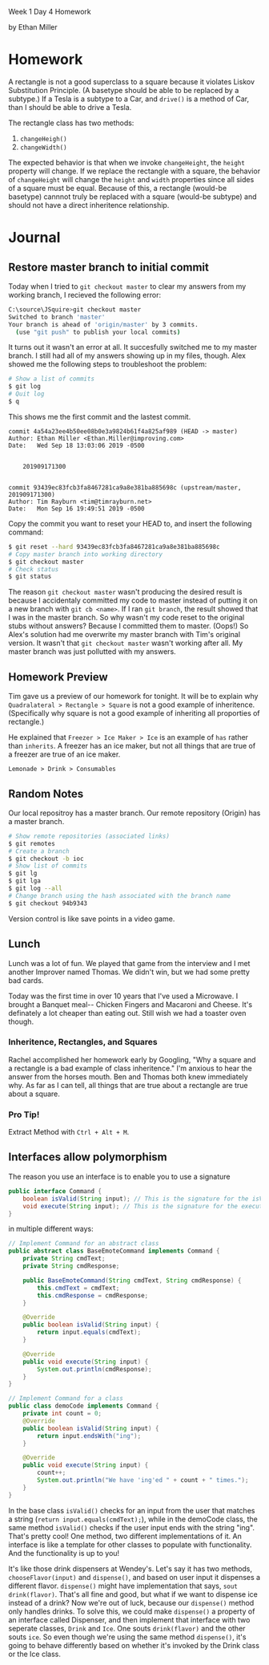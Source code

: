 Week 1 Day 4 Homework

by Ethan Miller

# Homework

A rectangle is not a good superclass to a square because it violates Liskov Substitution Principle. (A basetype should be able to be replaced by a subtype.) If a Tesla is a subtype to a Car, and `drive()` is a method of Car, than I should be able to drive a Tesla.

The rectangle class has two methods:

1. `changeHeigh()`
1. `changeWidth()`

The expected behavior is that when we invoke `changeHeight`, the `height` property will change. If we replace the rectangle with a square, the behavior of `changeHeight` will change the `height` and `width` properties since all sides of a square must be equal. Because of this, a rectangle (would-be basetype) cannnot truly be replaced with a square (would-be subtype) and should not have a direct inheritence relationship.

# Journal

## Restore master branch to initial commit

Today when I tried to `git checkout master` to clear my answers from my working branch, I recieved the following error:

``` bash
C:\source\JSquire>git checkout master
Switched to branch 'master'
Your branch is ahead of 'origin/master' by 3 commits.
  (use "git push" to publish your local commits)
```

It turns out it wasn't an error at all. It succesfully switched me to my master branch. I still had all of my answers showing up in my files, though. Alex showed me the following steps to troubleshoot the problem:

``` bash
# Show a list of commits
$ git log
# Quit log
$ q
```

This shows me the first commit and the lastest commit.

``` git
commit 4a54a23ee4b50ee08b0e3a9824b61f4a825af989 (HEAD -> master)
Author: Ethan Miller <Ethan.Miller@improving.com>
Date:   Wed Sep 18 13:03:06 2019 -0500


    201909171300


commit 93439ec83fcb3fa8467281ca9a8e381ba885698c (upstream/master, 201909171300)
Author: Tim Rayburn <tim@timrayburn.net>
Date:   Mon Sep 16 19:49:51 2019 -0500
```

Copy the commit you want to reset your HEAD to, and insert the following command:

``` bash
$ git reset --hard 93439ec83fcb3fa8467281ca9a8e381ba885698c
# Copy master branch into working directory
$ git checkout master
# Check status
$ git status
```

The reason `git checkout master` wasn't producing the desired result is because I accidentaly committed my code to master instead of putting it on a new branch with `git cb <name>`. If I ran `git branch`, the result showed that I was in the master branch. So why wasn't my code reset to the original stubs without answers? Because I committed them to master. (Oops!) So Alex's solution had me overwrite my master branch with Tim's original version. It wasn't that `git checkout master` wasn't working after all. My master branch was just pollutted with my answers.

## Homework Preview

Tim gave us a preview of our homework for tonight. It will be to explain why `Quadralateral > Rectangle > Square` is not a good example of inheritence. (Specifically why square is not a good example of inheriting all proporties of rectangle.)

He explained that `Freezer > Ice Maker > Ice` is an example of `has` rather than `inherits`. A freezer has an ice maker, but not all things that are true of a freezer are true of an ice maker.

`Lemonade > Drink > Consumables`

## Random Notes

Our local repositroy has a master branch. Our remote repository (Origin) has a master branch.

``` bash
# Show remote repositories (associated links)
$ git remotes
# Create a branch
$ git checkout -b ioc
# Show list of commits
$ git lg
$ git lga
$ git log --all
# Change branch using the hash associated with the branch name
$ git checkout 94b9343

```

Version control is like save points in a video game.

## Lunch

Lunch was a lot of fun. We played that game from the interview and I met another Improver named Thomas. We didn't win, but we had some pretty bad cards.

Today was the first time in over 10 years that I've used a Microwave. I brought a Banquet meal-- Chicken Fingers and Macaroni and Cheese. It's definately a lot cheaper than eating out. Still wish we had a toaster oven though.

### Inheritence, Rectangles, and Squares

Rachel accomplished her homework early by Googling, "Why a square and a rectangle is a bad example of class inheritence." I'm anxious to hear the answer from the horses mouth. Ben and Thomas both knew immediately why. As far as I can tell, all things that are true about a rectangle are true about a square.

### Pro Tip!

Extract Method with `Ctrl + Alt + M`.

## Interfaces allow polymorphism

The reason you use an interface is to enable you to use a signature

``` java
public interface Command {
    boolean isValid(String input); // This is the signature for the isValid method.
    void execute(String input); // This is the signature for the execute method.
}
```

in multiple different ways:

``` java
// Implement Command for an abstract class
public abstract class BaseEmoteCommand implements Command {
    private String cmdText;
    private String cmdResponse;

    public BaseEmoteCommand(String cmdText, String cmdResponse) {
        this.cmdText = cmdText;
        this.cmdResponse = cmdResponse;
    }

    @Override
    public boolean isValid(String input) {
        return input.equals(cmdText);
    }

    @Override
    public void execute(String input) {
        System.out.println(cmdResponse);
    }
}

// Implement Command for a class
public class demoCode implements Command {
    private int count = 0;
    @Override
    public boolean isValid(String input) {
        return input.endsWith("ing");
    }

    @Override
    public void execute(String input) {
        count++;
        System.out.println("We have 'ing'ed " + count + " times.");
    }
}
```

In the base class `isValid()` checks for an input from the user that matches a string (`return input.equals(cmdText);`), while in the demoCode class, the same method `isValid()` checks if the user input ends with the string "ing". That's pretty cool! One method, two different implementations of it. An interface is like a template for other classes to populate with functionality. And the functionality is up to you!

It's like those drink dispensers at Wendey's. Let's say it has two methods, `chooseFlavor(input)` and `dispense()`, and based on user input it dispenses a different flavor. `dispense()` might have implementation that says, `sout drink(flavor)`. That's all fine and good, but what if we want to dispense ice instead of a drink? Now we're out of luck, because our `dispense()` method only handles drinks. To solve this, we could make `dispense()` a property of an interface called Dispenser, and then implement that interface with two seperate classes, `Drink` and `Ice`. One souts `drink(flavor)` and the other souts `ice`. So even though we're using the same method `dispense()`, it's going to behave differently based on whether it's invoked by the Drink class or the Ice class.